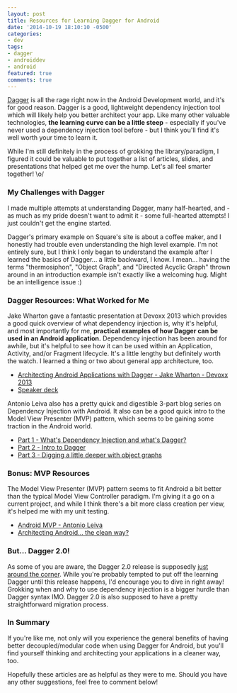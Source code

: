 ```yaml
---
layout: post
title: Resources for Learning Dagger for Android
date: '2014-10-19 18:10:10 -0500'
categories:
- dev
tags:
- dagger
- androiddev
- android
featured: true
comments: true
---
```


[Dagger](http://square.github.io/dagger/) is all the rage right now in the Android Development world, and it's for good reason. Dagger is a good, lightweight dependency injection tool which will likely help you better architect your app. Like many other valuable technologies, **the learning curve can be a little steep** - especially if you've never used a dependency injection tool before - but I think you'll find it's well worth your time to learn it. 

While I'm still definitely in the process of grokking the library/paradigm, I figured it could be valuable to put together a list of articles, slides, and presentations that helped get me over the hump. Let's all feel smarter together! \o/

<!--more-->

### My Challenges with Dagger

I made multiple attempts at understanding Dagger, many half-hearted, and - as much as my pride doesn't want to admit it - some full-hearted attempts! I just couldn't get the engine started.

Dagger's primary example on Square's site is about a coffee maker, and I honestly had trouble even understanding the high level example. I'm not entirely sure, but I think I only began to understand the example after I learned the basics of Dagger... a little backward, I know. I mean... having the terms "thermosiphon", "Object Graph", and "Directed Acyclic Graph" thrown around in an introduction example isn't exactly like a welcoming hug. Might be an intelligence issue :)

### Dagger Resources: What Worked for Me

Jake Wharton gave a fantastic presentation at Devoxx 2013 which provides a good quick overview of what dependency injection is, why it's helpful, and most importantly for me, **practical examples of how Dagger can be used in an Android application.** Dependency injection has been around for awhile, but it's helpful to see how it can be used within an Application, Activity, and/or Fragment lifecycle. It's a little lengthy but definitely worth the watch. I learned a thing or two about general app architecture, too.

* [Architecting Android Applications with Dagger - Jake Wharton - Devoxx 2013](https://www.parleys.com/play/529bde2ce4b0e619540cc3ae/chapter0/about)
* [Speaker deck](https://speakerdeck.com/jakewharton/2014)

Antonio Leiva also has a pretty quick and digestible 3-part blog series on Dependency Injection with Android. It also can be a good quick intro to the Model View Presenter (MVP) pattern, which seems to be gaining some traction in the Android world.  

* [Part 1 - What's Dependency Injection and what's Dagger?](http://antonioleiva.com/dependency-injection-android-dagger-part-1/)
* [Part 2 - Intro to Dagger](http://antonioleiva.com/dagger-android-part-2/)
* [Part 3 - Digging a little deeper with object graphs](http://antonioleiva.com/dagger-3/)

### Bonus: MVP Resources

The Model View Presenter (MVP) pattern seems to fit Android a bit better than the typical Model View Controller paradigm. I'm giving it a go on a current project, and while I think there's a bit more class creation per view, it's helped me with my unit testing. 

* [Android MVP - Antonio Leiva](http://antonioleiva.com/mvp-android/)
* [Architecting Android... the clean way?](http://fernandocejas.com/2014/09/03/architecting-android-the-clean-way/)


### But... Dagger 2.0!

As some of you are aware, the Dagger 2.0 release is supposedly [just around the corner](https://www.youtube.com/watch?v=oK_XtfXPkqw). While you're probably tempted to put off the learning Dagger until this release happens, I'd encourage you to dive in right away! Grokking when and why to use dependency injection is a bigger hurdle than Dagger syntax IMO. Dagger 2.0 is also supposed to have a pretty straightforward migration process.

### In Summary

If you're like me, not only will you experience the general benefits of having better decoupled/modular code when using Dagger for Android, but you'll find yourself thinking and architecting your applications in a cleaner way, too. 

Hopefully these articles are as helpful as they were to me. Should you have any other suggestions, feel free to comment below! 

